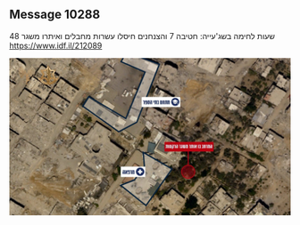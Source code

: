 ## Message 10288

48 שעות לחימה בשג'עייה:
חטיבה 7 והצנחנים חיסלו עשרות מחבלים ואיתרו משגר
https://www.idf.il/212089

![Photo](10288/10288_photo.jpg)
